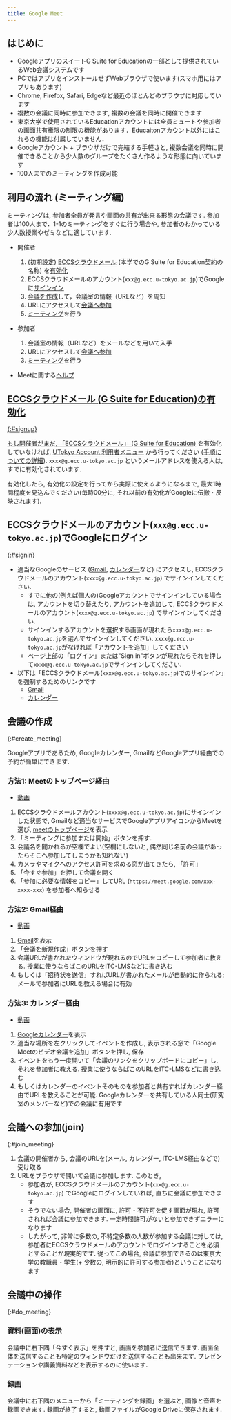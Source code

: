 ```yaml
---
title: Google Meet
---
```

## はじめに

* GoogleアプリのスイートG Suite for Educationの一部として提供されているWeb会議システムです
* PCではアプリをインストールせずWebブラウザで使います(スマホ用にはアプリもあります)
* Chrome, Firefox, Safari, Edgeなど最近のほとんどのブラウザに対応しています
* 複数の会議に同時に参加できます, 複数の会議を同時に開催できます
* 東京大学で使用されているEducationアカウントには全員ミュートや参加者の画面共有権限の制限の機能があります．Educaitonアカウント以外にはこれらの機能は付属していません．
* Googleアカウント + ブラウザだけで完結する手軽さと, 複数会議を同時に開催できることから少人数のグループをたくさん作るような形態に向いています
* 100人までのミーティングを作成可能

## 利用の流れ (ミーティング編)

ミーティングは, 参加者全員が発言や画面の共有が出来る形態の会議です. 参加者は100人まで．1-1のミーティングをすぐに行う場合や, 参加者のわかっている少人数授業やゼミなどに適しています. 

* 開催者
  1. (初期設定) <a href="https://www.ecc.u-tokyo.ac.jp/announcement/2016/02/08_2116.html" target="_blank">ECCSクラウドメール</a> (本学でのG Suite for Education契約の名称) を<a href="#signup">有効化</a>
  1. ECCSクラウドメールのアカウント(`xxx@g.ecc.u-tokyo.ac.jp`)でGoogleに<a href="#signin">サインイン</a>
  1. <a href="#create_meeting">会議を作成</a>して，会議室の情報（URLなど）を周知
  1. URLにアクセスして<a href="#join_meeting">会議へ参加</a>
  1. <a href="#do_meeting">ミーティング</a>を行う
  
* 参加者
  1. 会議室の情報（URLなど）をメールなどを用いて入手
  1. URLにアクセスして<a href="#join_meeting">会議へ参加</a>
  1. <a href="#do_meeting">ミーティング</a>を行う

* Meetに関する<a href="https://support.google.com/meet/" target="_blank">ヘルプ

## ECCSクラウドメール (G Suite for Education)の有効化
{:#signup}

もし開催者がまだ, <a href="https://www.ecc.u-tokyo.ac.jp/announcement/2016/02/08_2116.html" target="_blank">「ECCSクラウドメール」 (G Suite for Education)</a> を有効化していなければ, <a href="https://utacm.adm.u-tokyo.ac.jp/webmtn/LoginServlet" target="_blank">UTokyo Account 利用者メニュー</a> から行ってください (<a href="https://hwb.ecc.u-tokyo.ac.jp/wp/literacy/email/initialize/" target="_blank">手順についての詳細</a>). `xxxx@g.ecc.u-tokyo.ac.jp` というメールアドレスを使える人は, すでに有効化されています.

有効化したら, 有効化の設定を行ってから実際に使えるようになるまで, 最大1時間程度を見込んでください(毎時00分に, それ以前の有効化がGoogleに伝搬・反映されます).

## ECCSクラウドメールのアカウント(`xxx@g.ecc.u-tokyo.ac.jp`)でGoogleにログイン
{:#signin}

* 適当なGoogleのサービス (<a href="https://mail.google.com/" target="_blank" rel="noopener">Gmail</a>, <a href="https://calendar.google.com/" target="_blank" rel="noopener">カレンダー</a>など) にアクセスし, ECCSクラウドメールのアカウント(`xxxx@g.ecc.u-tokyo.ac.jp`) でサインインしてください.
  * すでに他の(例えば個人の)Googleアカウントでサインインしている場合は, アカウントを切り替えたり, アカウントを追加して, ECCSクラウドメールのアカウント(`xxxx@g.ecc.u-tokyo.ac.jp`) でサインインしてください.
  * サインインするアカウントを選択する画面が現れたら`xxxx@g.ecc.u-tokyo.ac.jp`を選んでサインインしてください. `xxxx@g.ecc.u-tokyo.ac.jp`がなければ「アカウントを追加」してください
  * ページ上部の「ログイン」または"Sign in"ボタンが現れたらそれを押して`xxxx@g.ecc.u-tokyo.ac.jp`でサインインしてください.
* 以下は「ECCSクラウドメール(`xxxx@g.ecc.u-tokyo.ac.jp`)でのサインイン」を強制するためのリンクです
  * <a href="https://mail.google.com/a/g.ecc.u-tokyo.ac.jp" target="_blank" rel="noopener">Gmail</a>
  * <a href="https://calendar.google.com/a/g.ecc.u-tokyo.ac.jp" target="_blank" rel="noopener">カレンダー</a>

## 会議の作成
{:#create_meeting}

Googleアプリであるため, Googleカレンダー, GmailなどGoogleアプリ経由での予約が簡単にできます. 

### 方法1: Meetのトップページ経由

* <a href="https://youtu.be/rysK8GiH3KM" target="_blank" rel="noopener">動画</a>

1. ECCSクラウドメールアカウント(`xxxx@g.ecc.u-tokyo.ac.jp`)にサインインした状態で, Gmailなど適当なサービスでGoogleアプリアイコンからMeetを選び, <a href="https://meet.google.com/" target="_blank">meetのトップページ</a>を表示
1. 「ミーティングに参加または開始」ボタンを押す.
1. 会議名を聞かれるが空欄でよい(空欄にしないと, 偶然同じ名前の会議があったらそこへ参加してしまうかも知れない)
1. カメラやマイクへのアクセス許可を求める窓が出てきたら, 「許可」
1. 「今すぐ参加」を押して会議を開く
1. 「参加に必要な情報をコピー」してURL (`https://meet.google.com/xxx-xxxx-xxx`) を参加者へ知らせる

### 方法2: Gmail経由

* <a href="https://youtu.be/3xfHobXsj2Q" target="_blank" rel="noopener">動画</a>

1. <a href="https://mail.google.com/a/g.ecc.u-tokyo.ac.jp" target="_blank" rel="noopener">Gmail</a>を表示
1. 「会議を新規作成」ボタンを押す
1. 会議URLが書かれたウィンドウが現れるのでURLをコピーして参加者に教える. 授業に使うならばこのURLをITC-LMSなどに書き込む
1. もしくは「招待状を送信」すればURLが書かれたメールが自動的に作られる; メールで参加者にURLを教える場合に有効

### 方法3: カレンダー経由

* <a href="https://youtu.be/VQs4Ps6Zsz0" target="_blank" rel="noopener">動画</a>

1. <a href="https://calendar.google.com/a/g.ecc.u-tokyo.ac.jp" target="_blank" rel="noopener">Googleカレンダー</a>を表示
1. 適当な場所を左クリックしてイベントを作成し, 表示される窓で「Google Meetのビデオ会議を追加」ボタンを押し, 保存
1. イベントをもう一度開いて「会議のリンクをクリップボードにコピー」し, それを参加者に教える. 授業に使うならばこのURLをITC-LMSなどに書き込む
1. もしくはカレンダーのイベントそのものを参加者と共有すればカレンダー経由でURLを教えることが可能. Googleカレンダーを共有している人同士(研究室のメンバーなど)での会議に有用です

## 会議への参加(join)
{:#join_meeting}

1. 会議の開催者から, 会議のURLを(メール, カレンダー, ITC-LMS経由などで)受け取る
1. URLをブラウザで開いて会議に参加します. このとき,
    * 参加者が, ECCSクラウドメールのアカウント(`xxx@g.ecc.u-tokyo.ac.jp`) でGoogleにログインしていれば, 直ちに会議に参加できます
    * そうでない場合, 開催者の画面に, 許可・不許可を促す画面が現れ, 許可されれば会議に参加できます. 一定時間許可がないと参加できずエラーになります
    * したがって, 非常に多数の, 不特定多数の人数が参加する会議に対しては, 参加者にECCSクラウドメールのアカウントでログインすることを必須とすることが現実的です. 従ってこの場合, 会議に参加できるのは東京大学の教職員・学生(+ 少数の, 明示的に許可する参加者)ということになります

## 会議中の操作
{:#do_meeting}

### 資料(画面)の表示

会議中に右下隅「今すぐ表示」を押すと, 画面を参加者に送信できます. 画面全体を送信することも特定のウィンドウだけを送信することも出来ます. プレゼンテーションや講義資料などを表示するのに使います.

### 録画

会議中に右下隅のメニューから「ミーティングを録画」を選ぶと, 画像と音声を録画できます. 録画が終了すると, 動画ファイルがGoogle Driveに保存されます.
